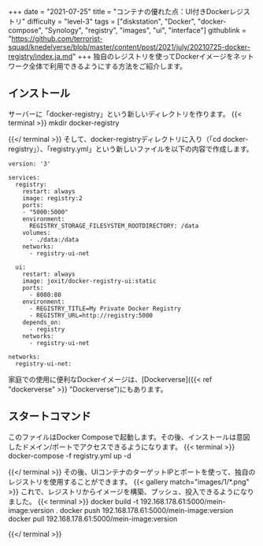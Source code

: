 +++
date = "2021-07-25"
title = "コンテナの優れた点：UI付きDockerレジストリ"
difficulty = "level-3"
tags = ["diskstation", "Docker", "docker-compose", "Synology", "registry", "images", "ui", "interface"]
githublink = "https://github.com/terrorist-squad/knedelverse/blob/master/content/post/2021/july/20210725-docker-registry/index.ja.md"
+++
独自のレジストリを使ってDockerイメージをネットワーク全体で利用できるようにする方法をご紹介します。
## インストール
サーバーに「docker-registry」という新しいディレクトリを作ります。
{{< terminal >}}
mkdir docker-registry

{{</ terminal >}}
そして、docker-registryディレクトリに入り（「cd docker-registry」）、「registry.yml」という新しいファイルを以下の内容で作成します。
```
version: '3'

services:
  registry:
    restart: always
    image: registry:2
    ports:
    - "5000:5000"
    environment:
      REGISTRY_STORAGE_FILESYSTEM_ROOTDIRECTORY: /data
    volumes:
      - ./data:/data
    networks:
      - registry-ui-net

  ui:
    restart: always
    image: joxit/docker-registry-ui:static
    ports:
      - 8080:80
    environment:
      - REGISTRY_TITLE=My Private Docker Registry
      - REGISTRY_URL=http://registry:5000
    depends_on:
      - registry
    networks:
      - registry-ui-net

networks:
  registry-ui-net:

```
家庭での使用に便利なDockerイメージは、[Dockerverse]({{< ref "dockerverse" >}} "Dockerverse")にもあります。
## スタートコマンド
このファイルはDocker Composeで起動します。その後、インストールは意図したドメイン/ポートでアクセスできるようになります。
{{< terminal >}}
docker-compose -f registry.yml up -d

{{</ terminal >}}
その後、UIコンテナのターゲットIPとポートを使って、独自のレジストリを使用することができます。
{{< gallery match="images/1/*.png" >}}
これで、レジストリからイメージを構築、プッシュ、投入できるようになりました。
{{< terminal >}}
docker build -t 192.168.178.61:5000/mein-image:version .
docker push 192.168.178.61:5000/mein-image:version
docker pull 192.168.178.61:5000/mein-image:version

{{</ terminal >}}
